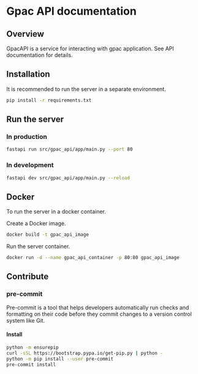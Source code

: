 # Gpac API documentation
## Overview
GpacAPI is a service for interacting with gpac application.
See API documentation for details.
## Installation
It is recommended to run the server in a separate environment.
```sh
pip install -r requirements.txt
```
## Run the server
### In production
```sh
fastapi run src/gpac_api/app/main.py --port 80
```
### In development
```sh
fastapi dev src/gpac_api/app/main.py --reload
```
## Docker
To run the server in a docker container.

Create a Docker image.
```sh
docker build -t gpac_api_image
```
Run the server container.
```sh
docker run -d --name gpac_api_container -p 80:80 gpac_api_image
```
## Contribute
### pre-commit
Pre-commit is a tool that helps developers automatically run checks and formatting on their code before they commit changes to a version control system like Git.
#### Install
```sh
python -m ensurepip
curl -sSL https://bootstrap.pypa.io/get-pip.py | python -
python -m pip install --user pre-commit
pre-commit install
```
